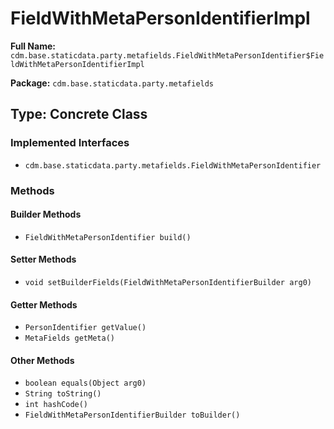 # FieldWithMetaPersonIdentifierImpl

**Full Name:** `cdm.base.staticdata.party.metafields.FieldWithMetaPersonIdentifier$FieldWithMetaPersonIdentifierImpl`

**Package:** `cdm.base.staticdata.party.metafields`

## Type: Concrete Class

### Implemented Interfaces

- `cdm.base.staticdata.party.metafields.FieldWithMetaPersonIdentifier`

### Methods

#### Builder Methods

- `FieldWithMetaPersonIdentifier build()`

#### Setter Methods

- `void setBuilderFields(FieldWithMetaPersonIdentifierBuilder arg0)`

#### Getter Methods

- `PersonIdentifier getValue()`
- `MetaFields getMeta()`

#### Other Methods

- `boolean equals(Object arg0)`
- `String toString()`
- `int hashCode()`
- `FieldWithMetaPersonIdentifierBuilder toBuilder()`

